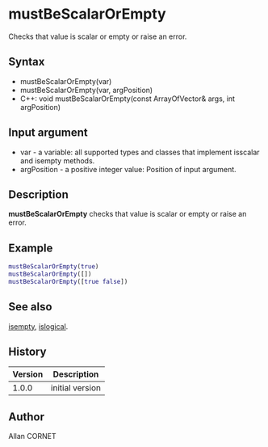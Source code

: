 # mustBeScalarOrEmpty

Checks that value is scalar or empty or raise an error.

## Syntax

- mustBeScalarOrEmpty(var)
- mustBeScalarOrEmpty(var, argPosition)
- C++: void mustBeScalarOrEmpty(const ArrayOfVector& args, int argPosition)

## Input argument

- var - a variable: all supported types and classes that implement isscalar and isempty methods.
- argPosition - a positive integer value: Position of input argument.

## Description

  <p><b>mustBeScalarOrEmpty</b> checks that value is scalar or empty or raise an error.</p>

## Example

```matlab
mustBeScalarOrEmpty(true)
mustBeScalarOrEmpty([])
mustBeScalarOrEmpty([true false])
```

## See also

[isempty](isempty.html), [islogical](../types/islogical.md).

## History

| Version | Description     |
| ------- | --------------- |
| 1.0.0   | initial version |

## Author

Allan CORNET
